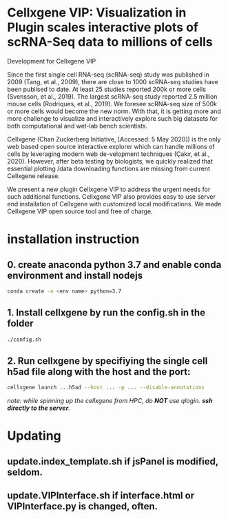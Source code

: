 # Cellxgene VIP: Visualization in Plugin scales interactive plots of scRNA-Seq data to millions of cells
Development for Cellxgene VIP

Since the first single cell RNA-seq (scRNA-seq) study was published in 2009 (Tang, et al., 2009), there are close to 1000 scRNA-seq studies have been publised to date. At least 25 studies reported 200k or more cells (Svensson, et al., 2019). The largest scRNA-seq study reported 2.5 million mouse cells (Rodriques, et al., 2019). We foresee scRNA-seq size of 500k or more cells would become the new norm. With that, it is getting more and more challenge to visualize and interactively explore such big datasets for both computational and wet-lab bench scientists. 

Cellxgene (Chan Zuckerberg Initiative, [Accessed: 5 May 2020]) is the only web based open source interactive explorer which can handle millions of cells by leveraging modern web de-velopment techniques (Çakır, et al., 2020). However, after beta testing by biologists, we quickly realized that essential plotting /data downloading functions are missing from current Cellxgene release. 

We present a new plugin Cellxgene VIP to address the urgent needs for such additional functions. Cellxgene VIP also provides easy to use server end installation of Cellxgene with customized local modifications. We made Cellxgene VIP open source tool and free of charge.


# installation instruction

## 0. create anaconda python 3.7 and enable conda environment and install nodejs
``` bash
conda create -n <env name> python=3.7
```
## 1. Install cellxgene by run the config.sh in the folder
```bash
./config.sh
```
## 2. Run cellxgene by specifiying the single cell h5ad file along with the host and the port:
```bash
cellxgene launch ...h5ad --host ... -p ... --disable-annotations
```
*note: while spinning up the cellxgene from HPC, do **NOT** use qlogin. **ssh directly to the server**.*

# Updating
## update.index_template.sh if jsPanel is modified, seldom.
## update.VIPInterface.sh if interface.html or VIPInterface.py is changed, often.
